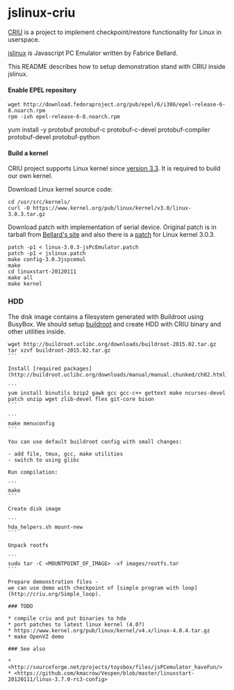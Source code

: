 # jslinux-criu

[CRIU](http://criu.org/) is a project to implement checkpoint/restore
functionality for Linux in userspace.

[jslinux](http://bellard.org/jslinux/) is Javascript PC Emulator written by Fabrice Bellard.

This README describes how to setup demonstration stand with CRIU inside jslinux.

#### Enable EPEL repository

```
wget http://download.fedoraproject.org/pub/epel/6/i386/epel-release-6-8.noarch.rpm
rpm -ivh epel-release-6-8.noarch.rpm
```

yum install -y protobuf protobuf-c  protobuf-c-devel  protobuf-compiler protobuf-devel protobuf-python

#### Build a kernel

CRIU project supports Linux kernel since [version 3.3](http://criu.org/Upstream_kernel_commits).
It is required to build our own kernel.


Download Linux kernel source code:

```
cd /usr/src/kernels/
curl -O https://www.kernel.org/pub/linux/kernel/v3.0/linux-3.0.3.tar.gz
```

Download patch with implementation of serial device.
Original patch is in tarball from [Bellard's site](http://bellard.org/jslinux/linuxstart-20120111.tar.gz)
and also there is a [patch](http://sourceforge.net/projects/toysbox/files/jsPCemulator_haveFun/)
for Linux kernel 3.0.3.

```
patch -p1 < linux-3.0.3-jsPcEmulator.patch 
patch -p1 < jslinux.patch
make config-3.0.3jspcemul
make
cd linuxstart-20120111
make all
make kernel
```

### HDD

The disk image contains a filesystem generated with Buildroot using BusyBox.
We should setup [buildroot](http://buildroot.uclibc.org/download.html)
and create HDD with CRIU binary and other utilities inside.

````
wget http://buildroot.uclibc.org/downloads/buildroot-2015.02.tar.gz
tar xzvf buildroot-2015.02.tar.gz
```

Install [required packages](http://buildroot.uclibc.org/downloads/manual/manual.chunked/ch02.html):

```
yum install binutils bzip2 gawk gcc gcc-c++ gettext make ncurses-devel patch unzip wget zlib-devel flex git-core bison
```

```
make menuconfig
```

You can use default buildroot config with small changes:

- add file, tmux, gcc, make utilities
- switch to using glibc

Run compilation:

```
make
```

Create disk image

```
hda_helpers.sh mount-new
```

Unpack rootfs

```
sudo tar -C <MOUNTPOINT_OF_IMAGE> -xf images/rootfs.tar
```

Prepare demonstration files -
we can use demo with checkpoint of [simple program with loop](http://criu.org/Simple_loop).

### TODO

* compile criu and put binaries to hda
* port patches to latest linux kernel (4.0?)
* https://www.kernel.org/pub/linux/kernel/v4.x/linux-4.0.4.tar.gz
* make OpenVZ demo

### See also

* <http://sourceforge.net/projects/toysbox/files/jsPCemulator_haveFun/>
* <https://github.com/kmacrow/Vespen/blob/master/linuxstart-20120111/linux-3.7.0-rc3-config>
